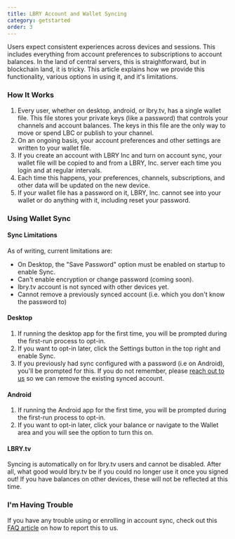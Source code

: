 ```yaml
---
title: LBRY Account and Wallet Syncing
category: getstarted
order: 3
---
```

Users expect consistent experiences across devices and sessions. This includes everything from account preferences to subscriptions to account balances. In the land of central servers, this is straightforward, but in blockchain land, it is tricky. This article explains how we provide this functionality, various options in using it, and it's limitations.

### How It Works
1. Every user, whether on desktop, android, or lbry.tv, has a single wallet file. This file stores your private keys (like a password) that controls your channels and account balances. The keys in this file are the only way to move or spend LBC or publish to your channel.
1. On an ongoing basis, your account preferences and other settings are written to your wallet file.
1. If you create an account with LBRY Inc and turn on account sync, your wallet file will be copied to and from a LBRY, Inc. server each time you login and at regular intervals.
1. Each time this happens, your preferences, channels, subscriptions, and other data will be updated on the new device.
1. If your wallet file has a password on it, LBRY, Inc. cannot see into your wallet or do anything with it, including reset your password.

### Using Wallet Sync
#### Sync Limitations
As of writing, current limitations are:
- On Desktop, the "Save Password" option must be enabled on startup to enable Sync.
- Can't enable encryption or change password (coming soon).
- lbry.tv account is not synced with other devices yet.
- Cannot remove a previously synced account (i.e. which you don't know the password to)

#### Desktop
1. If running the desktop app for the first time, you will be prompted during the first-run process to opt-in.
1. If you want to opt-in later, click the Settings button in the top right and enable Sync.
1. If you previously had sync configured with a password (i.e on Android), you'll be prompted for this. If you do not remember, please [reach out to us](mailto:hello@lbry.com) so we can remove the existing synced account.

#### Android
1. If running the Android app for the first time, you will be prompted during the first-run process to opt-in.
1. If you want to opt-in later, click your balance or navigate to the Wallet area and you will see the option to turn this on.

#### LBRY.tv
Syncing is automatically on for lbry.tv users and cannot be disabled. After all, what good would lbry.tv be if you could no longer use it once you signed out! If you have balances on other devices, these will not be reflected at this time.  

### I'm Having Trouble
If you have any trouble using or enrolling in account sync, check out this [FAQ article](/faq/how-to-report-bugs) on how to report this to us.
